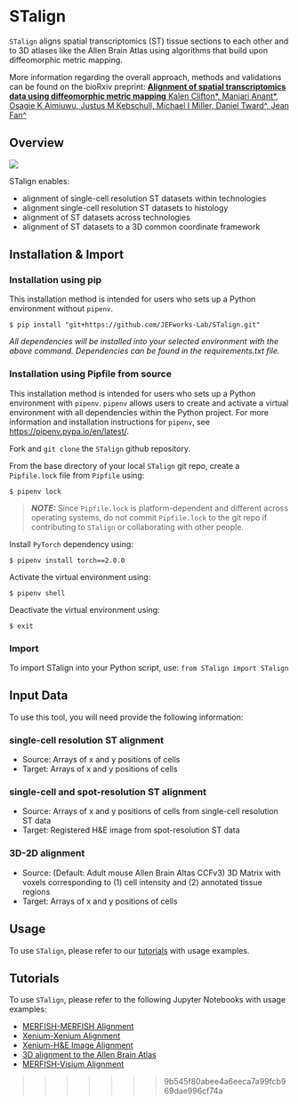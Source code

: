 # STalign

`STalign` aligns spatial transcriptomics (ST) tissue sections to each other and to 3D atlases like the Allen Brain Atlas using algorithms that build upon diffeomorphic metric mapping. 

More information regarding the overall approach, methods and validations can be found on the bioRxiv preprint:
<a href="https://www.biorxiv.org/content/10.1101/2023.04.11.534630v1">
<b>Alignment of spatial transcriptomics data using diffeomorphic metric mapping</b>
Kalen Clifton*, Manjari Anant*, Osagie K Aimiuwu, Justus M Kebschull, Michael I Miller, Daniel Tward^, Jean Fan^
</a>

## Overview

<img src="https://jef.works/assets/papers/STalign_anim_small.gif">

STalign enables:
- alignment of single-cell resolution ST datasets within technologies
- alignment single-cell resolution ST datasets to histology
- alignment of ST datasets across technologies
- alignment of ST datasets to a 3D common coordinate framework 

## Installation & Import

### Installation using pip

This installation method is intended for users who sets up a Python environment without `pipenv`.

```
$ pip install "git+https://github.com/JEFworks-Lab/STalign.git"
```

*All dependencies will be installed into your selected environment with the above command. Dependencies can be found in the requirements.txt file.*

### Installation using Pipfile from source

This installation method is intended for users who sets up a Python environment with `pipenv`. `pipenv` allows users to create and activate a virtual environment with all dependencies within the Python project. For more information and installation instructions for `pipenv`, see https://pipenv.pypa.io/en/latest/.

Fork and `git clone` the `STalign` github repository.

From the base directory of your local `STalign` git repo, create a `Pipfile.lock` file from `Pipfile` using:

```
$ pipenv lock
```

> **_NOTE:_** Since `Pipfile.lock` is platform-dependent and different across operating systems, do not commit `Pipfile.lock` to the git repo if contributing to `STalign` or collaborating with other people.

Install `PyTorch` dependency using:

```
$ pipenv install torch==2.0.0
```

Activate the virtual environment using:

```
$ pipenv shell
```

Deactivate the virtual environment using:

```
$ exit
```

### Import
To import STalign into your Python script, use: `from STalign import STalign`

## Input Data
To use this tool, you will need provide the following information:

### single-cell resolution ST alignment
- Source: Arrays of x and y positions of cells
- Target: Arrays of x and y positions of cells

### single-cell and spot-resolution ST alignment
- Source: Arrays of x and y positions of cells from single-cell resolution ST data
- Target: Registered H&E image from spot-resolution ST data

### 3D-2D alignment
- Source: (Default: Adult mouse Allen Brain Altas CCFv3) 3D Matrix with voxels corresponding to (1) cell intensity and (2) annotated tissue regions
- Target: Arrays of x and y positions of cells

## Usage

To use `STalign`, please refer to our [tutorials](https://jef.works/STalign/tutorials.html) with usage examples.

## Tutorials
To use `STalign`, please refer to the following Jupyter Notebooks with usage examples: <br />
- [MERFISH-MERFISH Alignment](https://jef.works/STalign/notebooks/merfish-merfish-alignment.html) <br />
- [Xenium-Xenium Alignment](https://jef.works/STalign/notebooks/xenium-xenium-alignment.html) <br />
- [Xenium-H&E Image Alignment](https://jef.works/STalign/notebooks/xenium-heimage-alignment.html) <br />
- [3D alignment to the Allen Brain Atlas](https://jef.works/STalign/notebooks/merfish-allen3Datlas-alignment.html) <br />
- [MERFISH-Visium Alignment](https://jef.works/STalign/notebooks/merfish-visium-alignment-with-point-annotator.html) <br />
>>>>>>> 9b545f80abee4a6eeca7a99fcb969dae996cf74a

